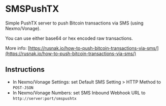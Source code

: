 # SMSPushTX

Simple PushTX server to push Bitcoin transactions via SMS (using Nexmo/Vonage).

You can use either base64 or hex encoded raw transactions.

More info: [https://rusnak.io/how-to-push-bitcoin-transactions-via-sms/](https://rusnak.io/how-to-push-bitcoin-transactions-via-sms/)

## Instructions

* In Nexmo/Vonage Settings: set Default SMS Setting > HTTP Method to `POST-JSON`
* In Nexmo/Vonage Numbers: set SMS Inbound Webhook URL to `http://server:port/smspushtx`
